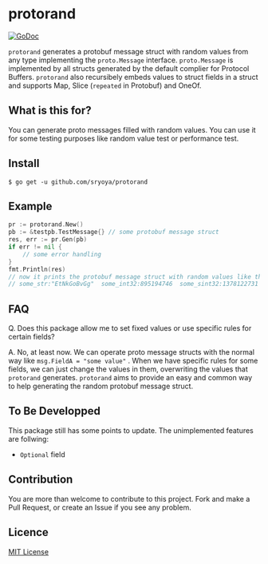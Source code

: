 # protorand

[![GoDoc](https://pkg.go.dev/badge/github.com/sryoya/protorand)](https://pkg.go.dev/github.com/sryoya/protorand)

`protorand` generates a protobuf message struct with random values from any type implementing the `proto.Message` interface.
 `proto.Message` is implemented by all structs generated by the default complier for Protocol Buffers.
`protorand` also recursibely embeds values to struct fields in a struct and supports Map, Slice (`repeated` in Protobuf) and OneOf.

## What is this for?

You can generate proto messages filled with random values.
You can use it for some testing purposes like random value test or performance test.

## Install

```
$ go get -u github.com/sryoya/protorand
```

## Example

```.go
pr := protorand.New()
pb := &testpb.TestMessage{} // some protobuf message struct
res, err := pr.Gen(pb) 
if err != nil {
    // some error handling
}
fmt.Println(res)
// now it prints the protobuf message struct with random values like this:
// some_str:"EtNkGoBvGg"  some_int32:895194746  some_sint32:1378122731  some_uint32:2018831629  some_fixed32:3152315036  some_sfixed32:1347258978  some_int64:6534493099247216387  some_sint64:724134999722101364  some_uint64:9797562765629663753  some_fixed64:9494449334166659795  some_sfixed64:2365978907336111062  some_float32:0.31029108  some_float64:0.07361103  some_slice:"qgWT3LG6Nh"  some_msg:{some_int:1226009465}  some_msgs:{some_int:276429239}  some_map:{key:1431285010  value:{some_int:387368828}}  some_enum:SOME_ENUM_VALUE_1  one_of_int32:1768554790
```

## FAQ

Q. Does this package allow me to set fixed values or use specific rules for certain fields?

A. No, at least now. We can operate proto message structs with the normal way like `msg.FieldA = "some value"` . When we have specific rules for some fields, we can just change the values in them, overwriting the values that `protorand` generates. `protorand` aims to provide an easy and common way to help generating the random protobuf message struct.

## To Be Developped

This package still has some points to update. The unimplemented features are follwing:

- `Optional` field

## Contribution

You are more than welcome to contribute to this project. Fork and make a Pull Request, or create an Issue if you see any problem.

## Licence

[MIT License](./LICENSE)
